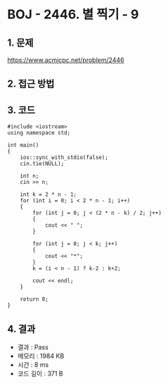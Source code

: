 # BOJ - 2446. 별 찍기 - 9

## 1. 문제  
https://www.acmicpc.net/problem/2446
## 2. 접근 방법  

## 3. 코드  
```
#include <iostream>
using namespace std;

int main()
{
	ios::sync_with_stdio(false);
	cin.tie(NULL);

	int n;
	cin >> n;

	int k = 2 * n - 1;
	for (int i = 0; i < 2 * n - 1; i++)
	{		
		for (int j = 0; j < (2 * n - k) / 2; j++)
		{
			cout << " ";
		}

		for (int j = 0; j < k; j++)
		{
			cout << "*";
		}
		k = (i < n - 1) ? k-2 : k+2;

		cout << endl;
	}

	return 0;
}
```
## 4. 결과
- 결과 : Pass
- 메모리 : 1984 KB
- 시간 : 8 ms
- 코드 길이 : 371 B